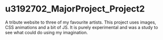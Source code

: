 # u3192702_MajorProject_Project2
A tribute website to three of my favourite artists. This project uses images, CSS animations and a bit of JS. 
It is purely experimental and was a study to see what could do using my imagination.
